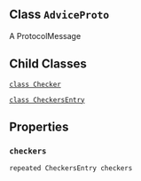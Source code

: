 

## Class  `AdviceProto` 
A ProtocolMessage



## Child Classes
[ `class Checker` ](https://tensorflow.google.cn/api_docs/python/tf/compat/v1/profiler/AdviceProto/Checker)

[ `class CheckersEntry` ](https://tensorflow.google.cn/api_docs/python/tf/compat/v1/profiler/AdviceProto/CheckersEntry)



## Properties


###  `checkers` 
 `repeated CheckersEntry checkers` 

